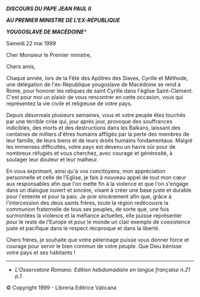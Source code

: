 ***DISCOURS DU PAPE JEAN PAUL II***

***AU PREMIER MINISTRE DE L'EX-RÉPUBLIQUE***

***YOUGOSLAVE DE MACÉDOINE****

Samedi 22 mai 1999

Cher Monsieur le Premier ministre,

Chers amis,

Chaque année, lors de la Fête des Apôtres des Slaves, Cyrille et Méthode, une délégation de l'ex-République yougoslave de Macédoine se rend à Rome, pour honorer les reliques de saint Cyrille dans l'église Saint-Clément. C'est pour moi un plaisir de vous rencontrer en cette occasion, vous qui représentez la vie civile et religieuse de votre pays.

Depuis désormais plusieurs semaines, vous et votre peuple êtes touchés par une terrible crise qui, jour après jour, provoque des souffrances indicibles, des morts et des destructions dans les Balkans, laissant des centaines de milliers d'êtres humains affligés par la perte des membres de leur famille, de leurs biens et de leurs droits humains fondamentaux. Malgré les immenses difficultés, votre pays est devenu un havre sûr pour de nombreux réfugiés et vous cherchez, avec courage et générosité, à soulager leur douleur et leur malheur.

En vous exprimant, ainsi qu'à vos concitoyens, mon appréciation personnelle et celle de l'Eglise, je fais à nouveau appel de tout mon cœur aux responsables afin que l'on mette fin à la violence et que l'on s'engage dans un dialogue ouvert et sincère, visant à créer une base juste et durable pour l'entente et pour la paix. Je prie sincèrement afin que, grâce à l'intercession des deux saints frères, toute la région redécouvre la communion fraternelle de tous ses peuples, de sorte que, une fois surmontées la violence et la méfiance actuelles, elle puisse représenter pour le reste de l'Europe et pour le monde un clair exemple de coexistence juste et pacifique dans le respect réciproque et dans la liberté.

Chers frères, je souhaite que votre pèlerinage puisse vous donner force et courage pour servir le bien commun de votre peuple. Que Dieu bénisse votre pays et ses habitants !

* * *

* *L'Osservatore Romano. Edition hebdomadaire en langue française n.21 p.1.*

© Copyright 1999 - Libreria Editrice Vaticana